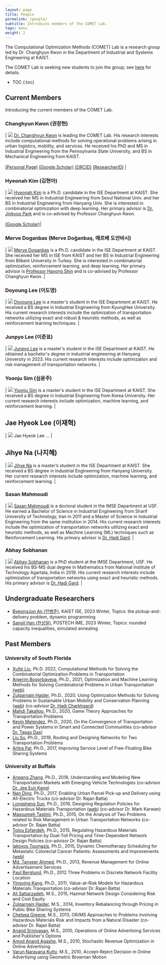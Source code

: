```yaml
---
layout: page
title: People
permalink: /people/
subtitle: Introduces members of the COMET Lab.
tags: menu
weight: 2
---
```


The Computational Optimization Methods (COMET) Lab is a research group led by Dr. Changhyun Kwon in the Department of Industrial and Systems Engineering at KAIST.

The COMET Lab is seeking new students to join the group; see [here](/join) for details.


* TOC
{:toc}


## Current Members

Introducing the current members of the COMET Lab.

### Changhyun Kwon (권창현)

| <img src="/people/images/kwon3.jpg" class="profile" /> [Dr. Changhyun Kwon](https://www.linkedin.com/in/chkwon) is leading the COMET Lab. His research interests include computational methods for solving operational problems arising in urban logistics, mobility, and services. He received his PhD and MS in Industrial Engineering from the Pennsylvania State University, and BS in Mechanical Engineering from KAIST. <br><br> [(Personal Page)](https://www.chkwon.net) [(Google Scholar)](http://scholar.google.com/citations?hl=en&amp;user=HFiBSkgAAAAJ&amp;view_op=list_works&amp;sortby=pubdate) [(ORCID)](https://orcid.org/0000-0001-8455-6396) [(ResearcherID)](https://publons.com/researcher/AAP-9677-2020/) |

### Hyeonah Kim (김현아)

| <img src="/people/images/hyeonah_kim.jpg" class="profile" /> [Hyeonah Kim](https://www.linkedin.com/in/hyeonah-kimm/) is a Ph.D. candidate in the ISE Department at KAIST. She received her MS in Industrial Engineering from Seoul National Univ. and her BS in Industrial Engineering from Hanyang Univ. She is interested in combinatorial optimization with deep learning. Her primary advisor is [Dr. Jinkyoo Park](http://silab.kaist.ac.kr/our-team/) and is co-advised by Professor Changhyun Kwon. <br><br> [(Google Scholar)](https://scholar.google.com/citations?user=TYYYjckAAAAJ&hl=en)|

### Merve Doganbas (Merve Doğanbaş, 메르베 도안바시)

| <img src="/people/images/merve.jpg" class="profile" /> [Merve Doganbas](https://www.linkedin.com/in/mervedoganbas/) is a Ph.D. candidate in the ISE Department at KAIST. She received her MS in ISE from KAIST and her BS in Industrial Engineering from Bilkent University in Turkey. She is interested in combinatorial optimization, reinforcement learning, and deep learning. Her primary advisor is [Professor Hayong Shin](http://sal.kaist.ac.kr/?page_id=19) and is co-advised by Professor Changhyun Kwon. |

### Doyoung Lee (이도영)

| <img src="/people/images/doyoung_lee.jpg" class="profile" />  [Doyoung Lee](https://www.linkedin.com/in/doyoung-lee-a915b01a4/) is a master's student in the ISE Department at KAIST. He received a BS degree in Industrial Engineering from KyungHee University. His current research interests include the optimization of transportation networks utilizing exact and robust & heuristic methods, as well as reinforcement learning techniques. |

### Junpyo Lee (이준표)

| <img src="/people/images/junpyo_lee.jpg" class="profile" /> [Junpyo Lee](https://www.linkedin.com/in/junpyo-lee-007984286/) is a master's student in the ISE Department at KAIST. He obtained a bachelor's degree in industrial engineering at Hanyang University in 2023. His current research interests include optimization and risk management of transportation networks. |

### Yoonju Sim (심윤주)

| <img src="/people/images/yoonju_sim.jpg" class="profile" /> [Yoonju Sim](https://www.linkedin.com/in/yoonju-sim/) is a master's student in the ISE Department at KAIST. She received a BS degree in Industrial Engineering from Korea University. Her current research interests include optimization, machine learning, and reinforcement learning. |

## Jae Hyeok Lee (이재혁)

| <img src="/people/images/jae_hyeok_lee.jpg" class="profile" /> Jae Hyeok Lee ... |

## Jihye Na (나지혜)

| <img src="/people/images/jihye_na.jpg" class="profile" /> [Jihye Na](http://www.linkedin.com/in/jihye-na-b0bb5129b) is a master’s student in the ISE Department at KAIST. She received a BS degree in Industrial Engineering from Hanyang University. Her current research interests include optimization, machine learning, and reinforcement learning. |


### Sasan Mahmoudi

| <img src="/people/images/sasan.jpg" class="profile" /> [Sasan Mahmoudi](https://www.linkedin.com/in/sasan-mahmoudinazlou-5a58591b3/) is a doctoral student in the IMSE Department at USF. He earned a Bachelor of Science in Industrial Engineering from Sharif University of Technology, Iran in 2011 and a Master of Science in Industrial Engineering from the same institution in 2014. His current research interests include the optimization of transportation networks utilizing exact and heuristic methods, as well as Machine Learning (ML) techniques such as Reinforcement Learning. His primary advisor is [Dr. Hadi Gard](http://www.eng.usf.edu/~hcharkhgard/index.html). |


### Abhay Sobhanan

| <img src="/people/images/abhay.jpg" class="profile" /> [Abhay Sobhanan](http://www.linkedin.com/in/abhaysobhanan) is a PhD student at the IMSE Department, USF. He received his BS-MS dual degree in Mathematics from National Institute of Technology Agartala, India in 2019. His current research interests include optimization of transportation networks using exact and heuristic methods. His primary advisor is [Dr. Hadi Gard](http://www.eng.usf.edu/~hcharkhgard/index.html). |


## Undergraduate Researchers
- [ByeongJun An (안병준)](https://www.linkedin.com/in/병준-안-2571132a6/), KAIST ISE, 2023 Winter, Topics: the pickup-and-delivery problem, dynamic programming
- [Sangil Han (한상일)](https://www.linkedin.com/in/sangil-han-2879b4222/), POSTECH IME, 2023 Winter, Topics: rounded capacity inequalities, simulated annealing


## Past Members

### University of South Florida
- [Xufei Liu](https://www.linkedin.com/in/xufei-liu-973636205/), Ph.D. 2022, Computational Methods for Solving the Combinatorial Optimization Problems in Transportation
- [Aigerim Bogyrbayeva](https://www.linkedin.com/in/bogyrbayeva/), Ph.D., 2021, Optimization and Machine Learning Methods for Solving Combinatorial Problems in Urban Transportation [(web)](https://sites.google.com/mail.usf.edu/aigerimb)
- [Zulqarnain Haider](https://www.linkedin.com/in/zulqarnain-haider-63482423), Ph.D., 2020, Using Optimization Methods for Solving Problems in Sustainable Urban Mobility and Conservation Planning ([web](http://eng.usf.edu/~zulqarnain/)) (co-advisor [Dr. Hadi Charkhgard](http://www.eng.usf.edu/~hcharkhgard/))
- [Mahdi Takalloo](https://www.linkedin.com/in/mahdi-takalloo-a18495105/), Ph.D., 2020, Game Theory Approaches for Transportation Problems 
- [Kevin Melendez](https://www.linkedin.com/in/melendez09/), Ph.D., 2020, On the Convergence of Transportation and Power Systems in Smart and Connected Communities (co-advisor [Dr. Tapas Das](http://www.eng.usf.edu/~das))
- [Liu Su](https://www.linkedin.com/in/liu-su-6976b097/), Ph.D., 2019, Routing and Designing Networks for Two Transportation Problems
- [Aritra Pal](https://www.linkedin.com/in/aritrasep/), Ph.D., 2017, Improving Service Level of Free-Floating Bike Sharing Systems


### University at Buffalo

- [Anpeng Zhang](https://www.linkedin.com/in/anpengzh7/), Ph.D., 2018, Understanding and Modeling New Transportation Markets with Emerging Vehicle Technologies (co-advisor [Dr. Jee Eun Kang](http://www.acsu.buffalo.edu/~jeeeunka/))
- [Nan Ding](https://www.linkedin.com/in/nan-ding-nbc/), Ph.D., 2017, Enabling Urban Parcel Pick-up and Delivery using All-Electric Trucks (co-advisor Dr. Rajan Batta)
- [Longsheng Sun](https://www.linkedin.com/in/longshengsun/), Ph.D., 2016, Designing Regulation Policies for Hazardous Materials Transportation ([web](https://longshengsun.net)) (co-advisor Dr. Mark Karwan)
- [Masoumeh Taslimi](https://www.linkedin.com/in/masoumeh-taslimi-b33b9092/), Ph.D., 2015, On the Analysis of Two Problems related to Risk Management in Urban Transportation Networks (co-advisor Dr. Rajan Batta)
- [Tolou Esfandeh](https://www.linkedin.com/in/tolou-esfandeh-b179b237/), Ph.D., 2015, Regulating Hazardous Materials Transportation by Dual-Toll Pricing and Time-Dependent Network Design Policies (co-advisor Dr. Rajan Batta)
- [Iakovos Toumazis](https://www.linkedin.com/pub/iakovos-toumazis/49/327/917), Ph.D., 2015, Dynamic Chemotherapy Scheduling for Metastatic Colorectal Cancer Patients: Assessments and Improvements ([web](http://toumiak.com))
- [Md. Tanveer Ahmed](https://www.linkedin.com/in/mtahmed/), Ph.D., 2013, Revenue Management for Online Advertisement Services
- [Paul Berglund](https://www.linkedin.com/in/paul-berglund-3161399b/), Ph.D., 2012 Three Problems in Discrete Network Facility Location
- [Yingying Kang](https://www.linkedin.com/in/yingying-kang-3958061a/), Ph.D., 2011, Value-at-Risk Models for Hazardous Materials Transportation (co-advisor Dr. Rajan Batta)
- [Ali Sattarzadeh](https://www.linkedin.com/in/alisattarzadeh), M.S., 2015, Hazmat Network Design Considering Risk and Cost Equity
- [Zulqarnain Haider](https://www.linkedin.com/in/zulqarnain-haider-63482423/), M.S., 2014, Inventory Rebalancing through Pricing in Public Bike Sharing Systems
- [Chelsea Greene](https://www.linkedin.com/in/cgreene3/), M.S., 2013, OR/MS Approaches to Problems involving Hazardous Materials Risk and Impacts from a Natural Disaster (co-advisor Dr. Rajan Batta)
- [Anand Srinivasan](https://www.linkedin.com/in/anand-srinivasan-954a719/), M.S., 2010, Operations of Online Advertising Services and Publisher's Options
- [Amod Anand Agashe](https://www.linkedin.com/in/amod-agashe-69070713/), M.S., 2010, Stochastic Revenue Optimization in Online Advertising
- [Varun Narayana Kutty](https://www.linkedin.com/in/varunnk/), M.S., 2010, Accept-Reject Decision in Online Advertising using Geometric Brownian Motion

&nbsp;

